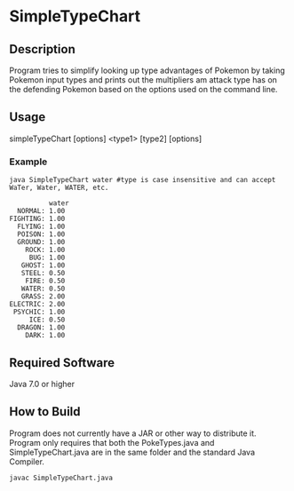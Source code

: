 # SimpleTypeChart
## Description
Program tries to simplify looking up type advantages of Pokemon by taking Pokemon input types and prints out the multipliers am attack type has on the defending Pokemon based on the options used on the command line.
## Usage
simpleTypeChart [options] \<type1\> [type2] [options]
### Example
`java SimpleTypeChart water #type is case insensitive and can accept WaTer, Water, WATER, etc.`
```
          water
  NORMAL: 1.00
FIGHTING: 1.00
  FLYING: 1.00
  POISON: 1.00
  GROUND: 1.00
    ROCK: 1.00
     BUG: 1.00
   GHOST: 1.00
   STEEL: 0.50
    FIRE: 0.50
   WATER: 0.50
   GRASS: 2.00
ELECTRIC: 2.00
 PSYCHIC: 1.00
     ICE: 0.50
  DRAGON: 1.00
    DARK: 1.00
```
## Required Software
Java 7.0 or higher

## How to Build
Program does not currently have a JAR or other way to distribute it.
Program only requires that both the PokeTypes.java and SimpleTypeChart.java are in the same folder and the standard Java Compiler.

`javac SimpleTypeChart.java`

